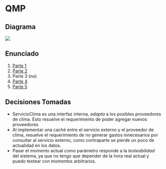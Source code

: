 # QMP

## Diagrama
![](http://www.plantuml.com/plantuml/proxy?cache=no&src=https://raw.githubusercontent.com/ariel-/tp-dds-qmp/master/assets/qmp.puml)

## Enunciado
1. [Parte 1](https://docs.google.com/document/d/1k1f-9AuIohlBGB2soSNePJ6jLxM37_tZeSD-hW_esIQ)
2. [Parte 2](https://docs.google.com/document/d/10j6XB9zIhl5xox2xBEDEFsgPmueHMkyvLSHcLxl_27Y)
3. Parte 3 (no)
4. [Parte 4](https://docs.google.com/document/d/1sy9S9EeIQr8fhatKnfTCgOfjVniJDu2viI-Av0gn0xY)
5. [Parte 5](https://docs.google.com/document/d/1wS622pMwZrDK9ilL_hEt5bBE04vKUKZILx8cIQ-aQzU)

## Decisiones Tomadas
* ServicioClima es una interfaz interna, _adapta_ a los posibles proveedores de clima. Esto resuelve el requerimiento de poder agregar nuevos proveedores
* Al implementar una caché entre el servicio externo y el proveedor de clima, resuelve el requerimiento de no generar gastos innecesarios por consultar al servicio externo, como contraparte se pierde un poco de actualidad en los datos.
* Pasar el momento actual como parámetro responde a la _testeabilidad_ del sistema, ya que no tengo que depender de la hora real actual y puedo testear con momentos arbitrarios.
